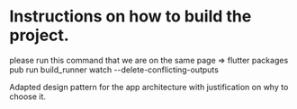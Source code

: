 # Instructions on how to build the project.
please run this command that we are on the same page => flutter packages pub run build_runner watch --delete-conflicting-outputs 

Adapted design pattern for the app architecture with justification on why to
choose it.